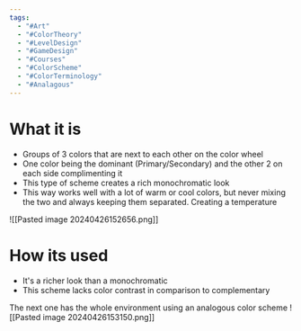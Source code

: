 ```yaml
---
tags:
  - "#Art"
  - "#ColorTheory"
  - "#LevelDesign"
  - "#GameDesign"
  - "#Courses"
  - "#ColorScheme"
  - "#ColorTerminology"
  - "#Analagous"
---
```

# What it is
- Groups of 3 colors that are next to each other on the color wheel
- One color being the dominant (Primary/Secondary) and the other 2 on each side complimenting it
- This type of scheme creates a rich monochromatic look
- This way works well with a lot of warm or cool colors, but never mixing the two and always keeping them separated. Creating a temperature 

![[Pasted image 20240426152656.png]]
# How its used
- It's a richer look than a monochromatic
- This scheme lacks color contrast in comparison to complementary

The next one has the whole environment using an analogous color scheme
![[Pasted image 20240426153150.png]]